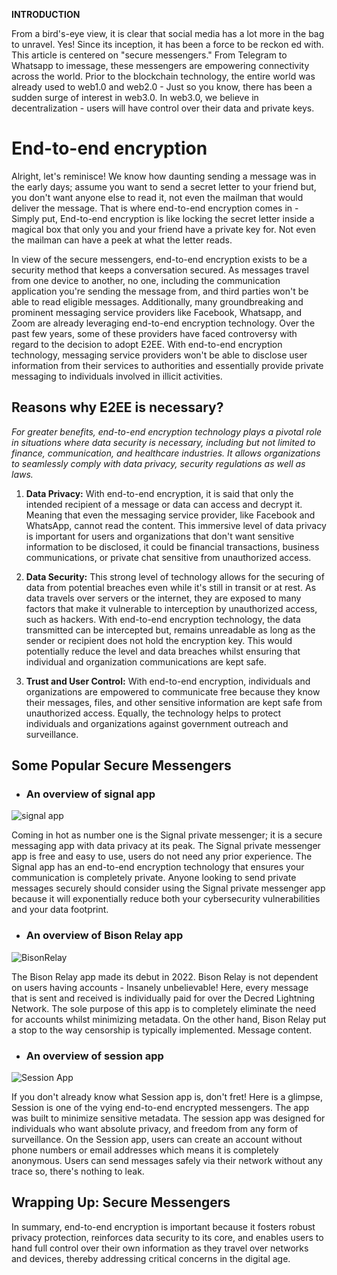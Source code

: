 
**INTRODUCTION**
<P>From a bird's-eye view, it is clear that social media has a lot more in the bag to unravel. Yes! Since its inception, it has been a force to be reckon ed with. This article is centered on "secure messengers." From Telegram to Whatsapp to imessage, these messengers are empowering connectivity across the world. Prior to the blockchain technology, the entire world was already used to web1.0 and web2.0 - Just so you know, there has been a sudden surge of interest in web3.0. In web3.0, we believe in decentralization - users will have control over their data and private keys. </p>

<h1>End-to-end encryption</h1>
<p>Alright, let's reminisce! We know how daunting sending a message was in the early days; assume you want to send a secret letter to your friend but, you don't want anyone else to read it, not even the mailman that would deliver the message. That is where end-to-end encryption comes in - Simply put, End-to-end encryption is like locking the secret letter inside a magical box that only you and your friend have a private key for. Not even the mailman can have a peek at what the letter reads.</p>

In view of the secure messengers, end-to-end encryption exists to be a security method that keeps a conversation secured. As messages travel from one device to another, no one, including the communication application you're sending the message from, and third parties won't be able to read eligible messages. Additionally, many groundbreaking and prominent messaging service providers like Facebook, Whatsapp, and Zoom are already leveraging end-to-end encryption technology. Over the past few years, some of these providers have faced controversy with regard to the decision to adopt E2EE. With end-to-end encryption technology, messaging service providers won't be able to disclose user information from their services to authorities and essentially provide private messaging to individuals involved in illicit activities.


<h2>Reasons why E2EE is necessary?</h2>

_For greater benefits, end-to-end encryption technology plays a pivotal role in situations where data security is necessary, including but not limited to finance, communication, and healthcare industries. It allows organizations to seamlessly comply with data privacy, security regulations as well as laws._
1. **Data Privacy:** With end-to-end encryption, it is said that only the intended recipient of a message or data can access and decrypt it. Meaning that even the messaging service provider, like Facebook and WhatsApp, cannot read the content.  This immersive level of data privacy is important for users and organizations that don't want sensitive information to be disclosed, it could be financial transactions, business communications, or private chat sensitive from unauthorized access.

2. **Data Security:** This strong level of technology allows for the securing of data from potential breaches even while it's still in transit or at rest.
As data travels over servers or the internet, they are exposed to many factors that make it vulnerable to interception by unauthorized access, such as hackers. With end-to-end encryption technology, the data transmitted can be intercepted but, remains unreadable as long as the sender or recipient does not hold the encryption key. This would potentially reduce the level and data breaches whilst ensuring that individual and organization communications are kept safe.

3. **Trust and User Control:** With end-to-end encryption, individuals and organizations are empowered to communicate free because they know their messages, files, and other sensitive information are kept safe from unauthorized access. Equally, the technology helps to protect individuals and organizations against government outreach and surveillance.

<h2>Some Popular Secure Messengers</h2>

* <h3>An overview of signal app</h3>
![signal app](https://images.app.goo.gl/zea9KWTZvykkbXRK9)
<p>Coming in hot as number one is the Signal private messenger; it is a secure messaging app with data privacy at its peak. The Signal private messenger app is free and easy to use, users do not need any prior experience. The Signal app has an end-to-end encryption technology that ensures your communication is completely private. Anyone looking to send private messages securely should consider using the Signal private messenger app because it  will exponentially reduce both your cybersecurity vulnerabilities and your data footprint.</p>

* <h3>An overview of Bison Relay app</h3>
![BisonRelay](https://images.app.goo.gl/3bbjDmAEqQXQMTfRA)
<p>The Bison Relay app made its debut in 2022. Bison Relay is not dependent on users having accounts - Insanely unbelievable! Here, every message that is sent and received is individually paid for over the Decred Lightning Network. The sole purpose of this app is to completely eliminate the need for accounts whilst minimizing metadata. On the other hand, Bison Relay put a stop to the way censorship is typically implemented. Message content. </p>


* <h3>An overview of session app</h3>
![Session App](https://images.app.goo.gl/1uX17ZKwM2y6eyRg8)
<p> If you don't already know what Session app is, don't fret! Here is a glimpse, Session is one of the vying end-to-end encrypted messengers. The app was built to minimize sensitive metadata. The session app was designed for individuals who want absolute privacy, and freedom from any form of surveillance. On the Session app, users can create an account without phone numbers or email addresses which means it is completely anonymous. Users can send messages safely via their network without any trace so, there's nothing to leak.</p>

<h2>Wrapping Up: Secure Messengers</h2>

In summary, end-to-end encryption is important because it fosters robust privacy protection, reinforces data security to its core, and enables users to hand full control over their own information as they travel over networks and devices, thereby addressing critical concerns in the digital age.

